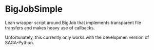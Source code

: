 BigJobSimple
============

Lean wrapper script around BigJob that implements transparent file transfers and makes heavy use of callbacks.

Unfortunately, this currently only works with the developmen version of SAGA-Python.